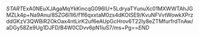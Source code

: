 $START$ExA0NEuXJAgaMqYkKincqG096lU+5LdryaTYunuXc01MXWWTAhJGMZLk4p+Na9Anu/8SZG6l1l6/f1f6qxxtaM0zs4dKOISE9/KvuNFVvtWowkXPrzddGKzV3QWBiR2OkOax4ntLirK2uf6eAUpGcHrov6T22Iy8eZTMfurfrdTnAw/aDGy58Ze9Ug1DJFD/B4W0CDvv6pN1iuS7/ms+Pg==$END$